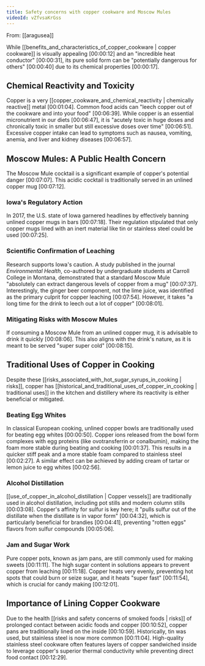 ```yaml
---
title: Safety concerns with copper cookware and Moscow Mules
videoId: vZfvsaKrGss
---
```


From: [[aragusea]] <br/> 

While [[benefits_and_characteristics_of_copper_cookware | copper cookware]] is visually appealing <a class="yt-timestamp" data-t="00:00:12">[00:00:12]</a> and an "incredible heat conductor" <a class="yt-timestamp" data-t="00:00:31">[00:00:31]</a>, its pure solid form can be "potentially dangerous for others" <a class="yt-timestamp" data-t="00:00:40">[00:00:40]</a> due to its chemical properties <a class="yt-timestamp" data-t="00:00:17">[00:00:17]</a>.

## Chemical Reactivity and Toxicity
Copper is a very [[copper_cookware_and_chemical_reactivity | chemically reactive]] metal <a class="yt-timestamp" data-t="00:01:04">[00:01:04]</a>. Common food acids can "leech copper out of the cookware and into your food" <a class="yt-timestamp" data-t="00:06:39">[00:06:39]</a>. While copper is an essential micronutrient in our diets <a class="yt-timestamp" data-t="00:06:47">[00:06:47]</a>, it is "acutely toxic in huge doses and chronically toxic in smaller but still excessive doses over time" <a class="yt-timestamp" data-t="00:06:51">[00:06:51]</a>. Excessive copper intake can lead to symptoms such as nausea, vomiting, anemia, and liver and kidney diseases <a class="yt-timestamp" data-t="00:06:57">[00:06:57]</a>.

## Moscow Mules: A Public Health Concern
The Moscow Mule cocktail is a significant example of copper's potential danger <a class="yt-timestamp" data-t="00:07:07">[00:07:07]</a>. This acidic cocktail is traditionally served in an unlined copper mug <a class="yt-timestamp" data-t="00:07:12">[00:07:12]</a>.

### Iowa's Regulatory Action
In 2017, the U.S. state of Iowa garnered headlines by effectively banning unlined copper mugs in bars <a class="yt-timestamp" data-t="00:07:18">[00:07:18]</a>. Their regulation stipulated that only copper mugs lined with an inert material like tin or stainless steel could be used <a class="yt-timestamp" data-t="00:07:25">[00:07:25]</a>.

### Scientific Confirmation of Leaching
Research supports Iowa's caution. A study published in the journal *Environmental Health*, co-authored by undergraduate students at Carroll College in Montana, demonstrated that a standard Moscow Mule "absolutely can extract dangerous levels of copper from a mug" <a class="yt-timestamp" data-t="00:07:37">[00:07:37]</a>. Interestingly, the ginger beer component, not the lime juice, was identified as the primary culprit for copper leaching <a class="yt-timestamp" data-t="00:07:54">[00:07:54]</a>. However, it takes "a long time for the drink to leech out a lot of copper" <a class="yt-timestamp" data-t="00:08:01">[00:08:01]</a>.

### Mitigating Risks with Moscow Mules
If consuming a Moscow Mule from an unlined copper mug, it is advisable to drink it quickly <a class="yt-timestamp" data-t="00:08:06">[00:08:06]</a>. This also aligns with the drink's nature, as it is meant to be served "super super cold" <a class="yt-timestamp" data-t="00:08:15">[00:08:15]</a>.

## Traditional Uses of Copper in Cooking
Despite these [[risks_associated_with_hot_sugar_syrups_in_cooking | risks]], copper has [[historical_and_traditional_uses_of_copper_in_cooking | traditional uses]] in the kitchen and distillery where its reactivity is either beneficial or mitigated.

### Beating Egg Whites
In classical European cooking, unlined copper bowls are traditionally used for beating egg whites <a class="yt-timestamp" data-t="00:00:50">[00:00:50]</a>. Copper ions released from the bowl form complexes with egg proteins (like ovotransferrin or conalbumin), making the foam more stable during beating and cooking <a class="yt-timestamp" data-t="00:01:37">[00:01:37]</a>. This results in a quicker stiff peak and a more stable foam compared to stainless steel <a class="yt-timestamp" data-t="00:02:27">[00:02:27]</a>. A similar effect can be achieved by adding cream of tartar or lemon juice to egg whites <a class="yt-timestamp" data-t="00:02:56">[00:02:56]</a>.

### Alcohol Distillation
[[use_of_copper_in_alcohol_distillation | Copper vessels]] are traditionally used in alcohol distillation, including pot stills and modern column stills <a class="yt-timestamp" data-t="00:03:08">[00:03:08]</a>. Copper's affinity for sulfur is key here; it "pulls sulfur out of the distillate when the distillate is in vapor form" <a class="yt-timestamp" data-t="00:04:32">[00:04:32]</a>, which is particularly beneficial for brandies <a class="yt-timestamp" data-t="00:04:41">[00:04:41]</a>, preventing "rotten eggs" flavors from sulfur compounds <a class="yt-timestamp" data-t="00:05:06">[00:05:06]</a>.

### Jam and Sugar Work
Pure copper pots, known as jam pans, are still commonly used for making sweets <a class="yt-timestamp" data-t="00:11:11">[00:11:11]</a>. The high sugar content in solutions appears to prevent copper from leaching <a class="yt-timestamp" data-t="00:11:18">[00:11:18]</a>. Copper heats very evenly, preventing hot spots that could burn or seize sugar, and it heats "super fast" <a class="yt-timestamp" data-t="00:11:54">[00:11:54]</a>, which is crucial for candy making <a class="yt-timestamp" data-t="00:12:01">[00:12:01]</a>.

## Importance of Lining Copper Cookware
Due to the health [[risks and safety concerns of smoked foods | risks]] of prolonged contact between acidic foods and copper <a class="yt-timestamp" data-t="00:10:52">[00:10:52]</a>, copper pans are traditionally lined on the inside <a class="yt-timestamp" data-t="00:10:59">[00:10:59]</a>. Historically, tin was used, but stainless steel is now more common <a class="yt-timestamp" data-t="00:11:04">[00:11:04]</a>. High-quality stainless steel cookware often features layers of copper sandwiched inside to leverage copper's superior thermal conductivity while preventing direct food contact <a class="yt-timestamp" data-t="00:27:29">[00:12:29]</a>.